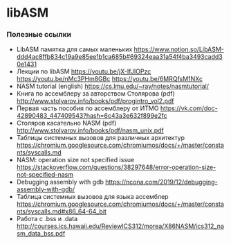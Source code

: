 # libASM
### Полезные ссылки

+ LibASM памятка для самых маленьких
<https://www.notion.so/LibASM-ddd4ac8ffb834c19a9e85ee1b1ca685b#69324eaa31a54f4ba3493cadd30e1431>
+ Лекции по libASM
<https://youtu.be/jX-IfJIOPzc>
<https://youtu.be/nMc3PHm8GBc>
<https://youtu.be/6MRQfsM1NXc>
+ NASM tutorial (english)
<https://cs.lmu.edu/~ray/notes/nasmtutorial/>
+ Книга по ассемблеру за авторством Столярова (pdf)
<http://www.stolyarov.info/books/pdf/progintro_vol2.pdf>
+ Первая часть пособия по ассемблеру от ИТМО
<https://vk.com/doc-42890483_447409543?hash=6c43a3e632f899e2fc>
+ Столяров касательно NASM (pdf)
<http://www.stolyarov.info/books/pdf/nasm_unix.pdf>
+ Таблицы системных вызовов для различных архитектур
<https://chromium.googlesource.com/chromiumos/docs/+/master/constants/syscalls.md>
+ NASM: operation size not specified issue
<https://stackoverflow.com/questions/38297648/error-operation-size-not-specified-nasm>
+ Debugging assembly with gdb
<https://ncona.com/2019/12/debugging-assembly-with-gdb/>
+ Таблица системных вызовов для языка ассемблер
<https://chromium.googlesource.com/chromiumos/docs/+/master/constants/syscalls.md#x86_64-64_bit>
+ Работа с .bss и .data
<http://courses.ics.hawaii.edu/ReviewICS312/morea/X86NASM/ics312_nasm_data_bss.pdf>
